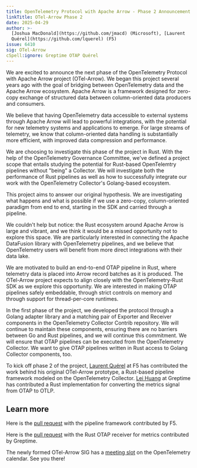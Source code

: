 ```yaml
---
title: OpenTelemetry Protocol with Apache Arrow - Phase 2 Announcement
linkTitle: OTel-Arrow Phase 2
date: 2025-04-29
author: >-
  [Joshua MacDonald](https://github.com/jmacd) (Microsoft), [Laurent
  Quérel](https://github.com/lquerel) (F5)
issue: 6410
sig: OTel-Arrow
cSpell:ignore: Greptime OTAP Quérel
---
```


We are excited to announce the next phase of the OpenTelemetry Protocol with
Apache Arrow project (OTel-Arrow). We began this project several years ago with
the goal of bridging between OpenTelemetry data and the Apache Arrow ecosystem.
Apache Arrow is a framework designed for zero-copy exchange of structured data
between column-oriented data producers and consumers.

We believe that having OpenTelemetry data accessible to external systems through
Apache Arrow will lead to powerful integrations, with the potential for new
telemetry systems and applications to emerge. For large streams of telemetry, we
know that column-oriented data handling is substantially more efficient, with
improved data compression and performance.

We are choosing to investigate this phase of the project in Rust. With the help
of the OpenTelemetry Governance Committee, we've defined a project scope that
entails studying the potential for Rust-based OpenTelemtry pipelines without
"being" a Collector. We will investigate both the performance of Rust pipelines
as well as how to successfully integrate our work with the OpenTelemetry
Collector's Golang-based ecosystem.

This project aims to answer our original hypothesis. We are investigating what
happens and what is possible if we use a zero-copy, column-oriented paradigm
from end to end, starting in the SDK and carried through a pipeline.

We couldn't help but notice: the Rust ecosystem around Apache Arrow is large and
vibrant, and we think it would be a missed opportunity not to explore this
space. We are particularly interested in connecting the Apache DataFusion
library with OpenTelemetry pipelines, and we believe that OpenTelemetry users
will benefit from more direct integrations with their data lake.

We are motivated to build an end-to-end OTAP pipeline in Rust, where telemetry
data is placed into Arrow record batches as it is produced. The OTel-Arrow
project expects to align closely with the OpenTelemetry-Rust SDK as we explore
this opportunity. We are interested in making OTAP pipelines safely embeddable,
through strict controls on memory and through support for thread-per-core
runtimes.

In the first phase of the project, we developed the protocol through a Golang
adapter library and a matching pair of Exporter and Receiver components in the
OpenTelemetry Collector Contrib repository. We will continue to maintain these
components, ensuring there are no barriers between Go and Rust pipelines, and we
will continue this commitment. We will ensure that OTAP pipelines can be
executed from the OpenTelemetry Collector. We want to give OTAP pipelines
written in Rust access to Golang Collector components, too.

To kick off phase 2 of the project, [Laurent Quérel](https://github.com/lquerel)
at F5 has contributed the work behind his original OTel-Arrow prototype, a
Rust-based pipeline framework modeled on the OpenTelemetry Collector.
[Lei Huang](https://github.com/v0y4g3r) at Greptime has contributed a Rust
implementation for converting the metrics signal from OTAP to OTLP.

## Learn more

Here is the [pull
request](https://github.com/open-telemetry/otel-arrow/pull/293) with
the pipeline framework contributed by F5.

Here is the [pull
request](https://github.com/open-telemetry/otel-arrow/pull/303) with
the Rust OTAP receiver for metrics contributed by Greptime.

The newly formed OTel-Arrow SIG has a
[meeting slot](https://github.com/open-telemetry/community/?tab=readme-ov-file#implementation-sigs)
on the OpenTelemetry calendar. See you there!
